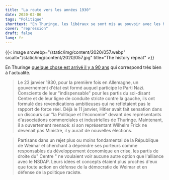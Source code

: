 ```yaml
---
title: "La route vers les années 1930"
date: 2020-02-06
tags: "Politique"
shorttext: "En Thuringe, les libéraux se sont mis au pouvoir avec les Nazis. La CDU a également adressé trois voix aux singes. Le monde devrait être alarmé."
cover: "repression"
draft: false
lang: fr
---
```


{{< image srcwebp="/static/img/content/2020/057.webp" srcalt="/static/img/content/2020/057.jpg" title="The history repeat" >}}

En Thuringe [quelque chose est arrivé il y a 90 ans](https://www.neues-deutschland.de/artikel/1131940.nsdap-in-thueringen-erster-schritt-ins-dritte-reich.html "Erster Schritt ins Dritte Reich") qui correspond très bien à l'actualité.

> Le 23 janvier 1930, pour la première fois en Allemagne, un gouvernement d'état est formé auquel participe le Parti Nazi. Conscients de leur "indispensable" pour les partis du soi-disant Centre et de leur ligne de conduite stricte contre la gauche, ils ont formulé des revendications ambitieuses qui ne reflétaient pas le rapport de force réel. Déjà le 11 janvier, Hitler avait fait sensation dans un discours sur "la Politique et l'économie" devant des représentants d'associations commerciales et industrielles de Thuringe. Maintenant, il a ouvertement menacé: si son représentant Wilhelm Frick ne devenait pas Ministre, il y aurait de nouvelles élections.

> Partisans dans un rejet plus ou moins fondamental de la République de Weimar et cherchant à dépeindre ses porteurs comme responsables du développement économique en crise, les partis de droite du" Centre " ne voulaient voir aucune autre option que l'alliance avec le NSDAP. Leurs idées et concepts étaient plus proches d'eux que toute action en défense de la démocratie de Weimar et en défense de la politique raciste.
